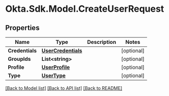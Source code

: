 # Okta.Sdk.Model.CreateUserRequest

## Properties

Name | Type | Description | Notes
------------ | ------------- | ------------- | -------------
**Credentials** | [**UserCredentials**](UserCredentials.md) |  | [optional] 
**GroupIds** | **List&lt;string&gt;** |  | [optional] 
**Profile** | [**UserProfile**](UserProfile.md) |  | [optional] 
**Type** | [**UserType**](UserType.md) |  | [optional] 

[[Back to Model list]](../README.md#documentation-for-models) [[Back to API list]](../README.md#documentation-for-api-endpoints) [[Back to README]](../README.md)

